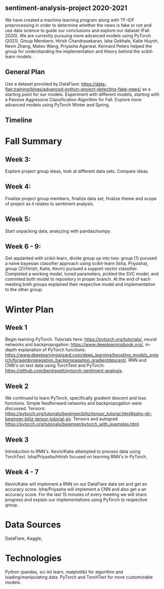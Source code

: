 ## sentiment-analysis-project 2020-2021
We have created a machine learning program along with TF-IDF preprocessing in order to determine whether the news is fake or not and use data science to guide our conclusions and explore our dataset (Fall 2020). We are currently pursuing more advanced models using PyTorch (2021). Group Members: Hirish Chandrasekaran, Isha Gokhale, Katie Huynh, Kevin Zhang, Mateo Wang, Priyasha Agarwal. Kennard Peters helped the group for understanding the implementation and theory behind the scikit-learn models.

## General Plan
Use a dataset provided by DataFlare: <a href="url">https://data-flair.training/blogs/advanced-python-project-detecting-fake-news/</a> as a starting point for our models. Experiment with different models, starting with a Passive Aggressive Classification Algorithm for Fall. Explore more advanced models using PyTorch Winter and Spring.

## Timeline
# Fall Summary
## Week 3: 
Explore project group ideas, look at different data sets. Compare ideas. 
## Week 4: 
Finalize project group members, finalize data set, finalize theme and scope of project as it relates to sentiment analysis. 
## Week 5: 
Start unpacking data, analyzing with pandas/numpy. 
## Week 6 - 9: 
Get aquianted with scikit-learn, divide group up into two: group (1) purused a naive bayesian classifier approach using scikit-learn (Isha, Priyasha), group (2)(Hirish, Katie, Kevin) pursued a support vector classifier. Completed a working model, tuned parameters, pickled the SVC model, and commited both model to repository in proper branch. At the end of each meeting both groups explained their respective model and implementation to the other group.

# Winter Plan
## Week 1
Begin learning PyTorch. Tutorials here: https://pytorch.org/tutorials/, neural networks and backpropogation:  https://www.deeplearningbook.org/, in-depth explanation of PyTorch functions:  https://www.deeplearningwizard.com/deep_learning/boosting_models_pytorch/forwardpropagation_backpropagation_gradientdescent/. RNN and CNN's on text data using TorchText and PyTorch: https://github.com/bentrevett/pytorch-sentiment-analysis.

## Week 2
We continued to learn PyTorch, specifically gradient descent and loss functions. Simple feedforward networks and backpropogation were discussed. Tensors: https://pytorch.org/tutorials/beginner/blitz/tensor_tutorial.html#sphx-glr-beginner-blitz-tensor-tutorial-py. Tensors and autograd: https://pytorch.org/tutorials/beginner/pytorch_with_examples.html.

## Week 3
Introduction to RNN's. Kevin/Katie attempted to process data using TorchText. Isha/Priyasha/Hirish focused on learning RNN's in PyTorch.

## Week 4 - 7
Kevin/Katie will implement a RNN on our DataFlare data set and get an accuracy score. Isha/Priyasha will implement a CNN and also get a an accuracy score. For the last 15 minutes of every meeting we will share progress and explain our implementations using PyTorch to respective group.

# Data Sources
DataFlare, Kaggle,

# Technologies
Python (pandas, sci-kit learn, matplotlib) for algorithm and loading/manipulating data. PyTorch and TorchText for more customizable models.


